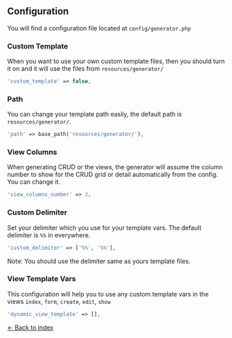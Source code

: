 ## Configuration

You will find a configuration file located at `config/generator.php`

### Custom Template

When you want to use your own custom template files, then you should turn it on and it will use the files from `resources/generator/`

```php
'custom_template' => false,
```

### Path

You can change your template path easily, the default path is `resources/generator/`.

```php
'path' => base_path('resources/generator/'),
```

### View Columns

When generating CRUD or the views, the generator will assume the column number to show for the CRUD grid or detail automatically from the config. You can change it.

```php
'view_columns_number' => 3,
```

### Custom Delimiter

Set your delimiter which you use for your template vars. The default delimiter is `%%` in everywhere.

```php
'custom_delimiter' => ['%%', '%%'],
```
Note: You should use the delimiter same as yours template files.

### View Template Vars

This configuration will help you to use any custom template vars in the views `index`, `form`, `create`, `edit`, `show`

```php
'dynamic_view_template' => [],
```

[&larr; Back to index](README.md)
